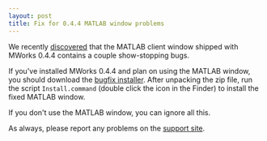 ```yaml
---
layout: post
title: Fix for 0.4.4 MATLAB window problems
---
```


We recently
[discovered](http://help.mworks-project.org/discussions/problems/8)
that the MATLAB client window shipped with MWorks 0.4.4 contains a
couple show-stopping bugs.

If you've installed MWorks 0.4.4 and plan on using the MATLAB window,
you should download the [bugfix
installer](https://github.com/downloads/mworks-project/mw_suite/MWorksMATLABWindow-0.4.4-bugfix2.zip).
After unpacking the zip file, run the script `Install.command` (double
click the icon in the Finder) to install the fixed MATLAB window.

If you don't use the MATLAB window, you can ignore all this.

As always, please report any problems on the [support
site](http://help.mworks-project.org/discussion/new).
